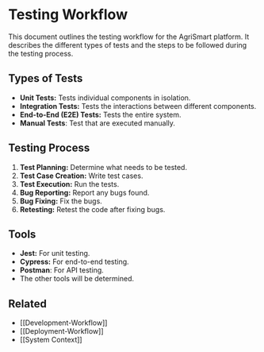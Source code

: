 # Testing Workflow

This document outlines the testing workflow for the AgriSmart platform. It describes the different types of tests and the steps to be followed during the testing process.

## Types of Tests

*   **Unit Tests:** Tests individual components in isolation.
*   **Integration Tests:** Tests the interactions between different components.
*   **End-to-End (E2E) Tests:** Tests the entire system.
* **Manual Tests**: Test that are executed manually.

## Testing Process

1.  **Test Planning:** Determine what needs to be tested.
2.  **Test Case Creation:** Write test cases.
3.  **Test Execution:** Run the tests.
4.  **Bug Reporting:** Report any bugs found.
5.  **Bug Fixing:** Fix the bugs.
6.  **Retesting:** Retest the code after fixing bugs.

## Tools

*   **Jest:** For unit testing.
*   **Cypress:** For end-to-end testing.
* **Postman**: For API testing.
* The other tools will be determined.

## Related

*   [[Development-Workflow]]
*   [[Deployment-Workflow]]
* [[System Context]]
